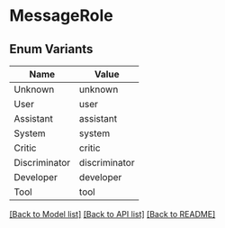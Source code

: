 # MessageRole

## Enum Variants

| Name | Value |
|---- | -----|
| Unknown | unknown |
| User | user |
| Assistant | assistant |
| System | system |
| Critic | critic |
| Discriminator | discriminator |
| Developer | developer |
| Tool | tool |


[[Back to Model list]](../README.md#documentation-for-models) [[Back to API list]](../README.md#documentation-for-api-endpoints) [[Back to README]](../README.md)


